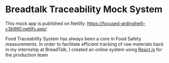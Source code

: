 # Breadtalk Traceability Mock System
This mock app is published on Netlify: https://focused-ardinghelli-c3b960.netlify.app/

Food Traceability System has always been a core in Food Safety measurements. In order to facilitate efficient tracking of raw materials back in my internship at BreadTalk, I created an online system using [React.js](https://reactjs.org/) for the production team 
